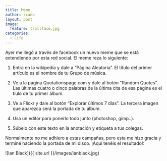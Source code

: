 ```yaml
---
title: Meme
author: rcano
layout: post
image:
  feature: trollface.jpg
categories:
  - Life
---
```


Ayer me llegó a través de facebook un nuevo meme que se está extendiendo por
esta red social. El meme reza lo siguiente:

1. Entra en la wikipedia y dale a “Página Aleatoria”.  El título del primer
artículo es el nombre de tu Grupo de música.

2. Ve a la página Quotationspage.com y dale al botón “Random Quotes”.  Las
últimas cuatro o cinco palabras de la última cita de esa página es el tíulo de
tu primer álbum.

3. Ve a Flickr y dale al botón “Explorar últimos 7 días”.  La tercera imagen
que aparezca será la portada de tu álbum.

4. Usa un editor para ponerlo todo junto (photoshop, gimp..).

5. Súbelo con este texto en la anotación y etiqueta a tus colegas.

Normalmente no me adhiero a estas campañas, pero esta me hizo gracia y terminé
haciendo la portada de mi disco. ¡Aquí tenéis el resultado!:

![Ian Black]({{ site.url }}/images/ianblack.jpg)
